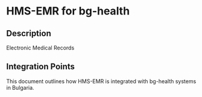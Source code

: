 # HMS-EMR for bg-health

## Description

Electronic Medical Records

## Integration Points

This document outlines how HMS-EMR is integrated with bg-health systems in Bulgaria.
